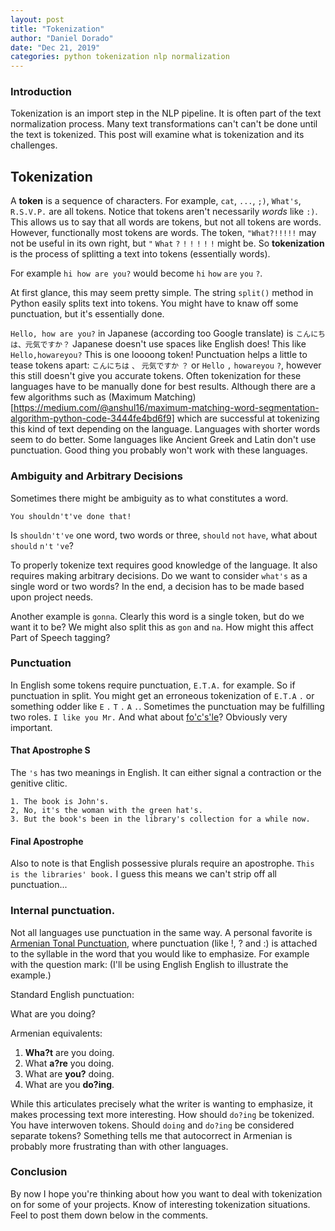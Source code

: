 ```yaml
---
layout: post
title: "Tokenization"
author: "Daniel Dorado"
date: "Dec 21, 2019"
categories: python tokenization nlp normalization
---
```


### Introduction

Tokenization is an import step in the NLP pipeline. It is often part of the text
normalization process. Many text transformations can't can't be done until the
text is tokenized. This post will examine what is tokenization and its challenges.

## Tokenization

A **token** is a sequence of
characters.  For example, `cat`, `...`, `;)`, `What's`, `R.S.V.P.` are all tokens.
Notice that tokens aren't necessarily *words* like `:)`. This allows us to say 
that all words are tokens, but not all tokens are words. However, functionally
most tokens are words.  The token, `"What?!!!!!` may not be 
useful in its own right, but `"` `What` `?` `!` `!` `!` `!` `!`  might be.
So **tokenization** is the process of splitting a text into tokens (essentially words).


For example `hi how are you?` would become `hi` `how` `are` `you` `?`.


At first glance, this may seem pretty simple.  The string `split()` method
in Python easily splits text into tokens. You might have to knaw off some
punctuation, but it's essentially done.

`Hello, how are you?` in Japanese (according too Google translate) is
`こんにちは、元気ですか？` Japanese doesn't use spaces like English does! This like
`Hello,howareyou?`  This is one loooong token! Punctuation helps a little to
tease tokens apart: `こんにちは` `、` `元気ですか` `？` or `Hello` `,` `howareyou` `?`,
however this still doesn't give you accurate tokens. Often tokenization for these
languages have to be manually done for best results. Although there are a few
algorithms such as (Maximum Matching)[https://medium.com/@anshul16/maximum-matching-word-segmentation-algorithm-python-code-3444fe4bd6f9]
which are successful at tokenizing this kind of text depending on the language.
Languages with shorter words seem to do better. Some languages like Ancient 
Greek and Latin don't use punctuation.  Good thing you probably won't work with
these languages. 

### Ambiguity and Arbitrary Decisions

Sometimes there might be ambiguity as to what constitutes a word.

```
You shouldn't've done that!
```
Is `shouldn't've` one word, two words or three, `should` `not` `have`, what
about `should` `n't` `'ve`?


To properly tokenize text requires good knowledge of the language.  It also
requires making arbitrary decisions. Do we want to consider `what's` as
a single word or two words?  In the end, a decision has to be made based
upon project needs.

Another example is `gonna`. Clearly this word is a single token, but do we 
want it to be? We might also split this as `gon` and `na`.  How might this
affect Part of Speech tagging?

### Punctuation 

In English some tokens require punctuation, `E.T.A.` for example. So if
punctuation in split. You might get an erroneous tokenization of `E.T.A` `.`
or something odder like `E` `.` `T` `.` `A` `.`.  Sometimes the punctuation
may be fulfilling two roles. `I like you Mr.` And what about 
[fo'c's'le](https://en.wikipedia.org/wiki/Forecastle)? Obviously very
important.

#### That Apostrophe S

The `'s` has two meanings in English. It can either signal a contraction or
the genitive clitic. 

```
1. The book is John's.
2, No, it's the woman with the green hat's.
3. But the book's been in the library's collection for a while now.
```
#### Final Apostrophe

Also to note is that English possessive plurals require an apostrophe. `This
is the libraries' book.` I guess this means we can't strip off all 
punctuation...

### Internal punctuation.

Not all languages use punctuation in the same way.  A personal favorite is
[Armenian Tonal Punctuation](https://www.youtube.com/watch?v=vu9_QB9gqTQ),
where punctuation (like !, ? and :) is attached to the syllable in the word that you would like
to emphasize. For example with the question mark: (I'll be using English
English to illustrate the example.)


Standard English punctuation:

What are you doing?

Armenian equivalents:
1. **Wha?t** are you doing.
2. What **a?re** you doing.
3. What are **you?** doing.
4. What are you **do?ing**.

While this articulates precisely what the writer is wanting to emphasize, it
makes processing text more interesting. How should `do?ing` be tokenized. 
You have interwoven tokens. Should `doing` and `do?ing` be considered separate
tokens? Something tells me that autocorrect in Armenian is probably more
frustrating than with other languages.


### Conclusion

By now I hope you're thinking about how you want to deal with tokenization on
for some of your projects.  Know of interesting tokenization situations. Feel
to post them down below in the comments.